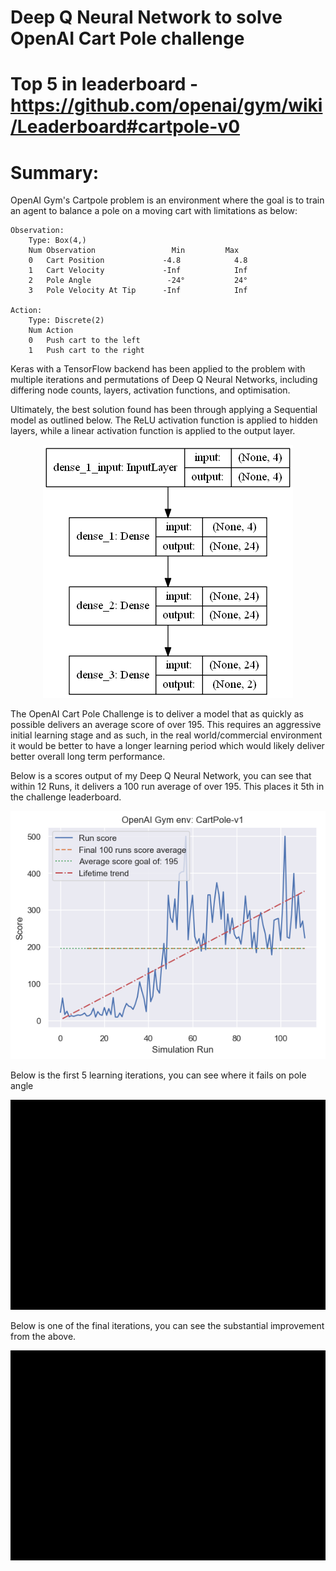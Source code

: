 # Deep Q Neural Network to solve OpenAI Cart Pole challenge

# Top 5 in leaderboard - https://github.com/openai/gym/wiki/Leaderboard#cartpole-v0

# Summary:
OpenAI Gym's Cartpole problem is an environment where the goal is to train an agent to balance a pole on a moving cart with limitations as below:

    Observation: 
        Type: Box(4,)
        Num	Observation                 Min         Max
        0	Cart Position             -4.8            4.8
        1	Cart Velocity             -Inf            Inf
        2	Pole Angle                 -24°           24°
        3	Pole Velocity At Tip      -Inf            Inf
        
    Action:
        Type: Discrete(2)
        Num	Action
        0	Push cart to the left
        1	Push cart to the right
        
Keras with a TensorFlow backend has been applied to the problem with multiple iterations and permutations of Deep Q Neural Networks, including differing node counts, layers, activation functions, and optimisation.

Ultimately, the best solution found has been through applying a Sequential model as outlined below. The ReLU activation function is applied to hidden layers, while a linear activation function is applied to the output layer.

<p align="center"><img src="/modelExport/modelSpec.png" /></p>

The OpenAI Cart Pole Challenge is to deliver a model that as quickly as possible delivers an average score of over 195. This requires an aggressive initial learning stage and as such, in the real world/commercial environment it would be better to have a longer learning period which would likely deliver better overall long term performance.

Below is a scores output of my Deep Q Neural Network, you can see that within 12 Runs, it delivers a 100 run average of over 195. This places it 5th in the challenge leaderboard.

<p Photo of scores through life of model till solved </p>
<p align="center"><img src="outputs/scores.png" /></p>

Below is the first 5 learning iterations, you can see where it fails on pole angle
<p GIF of first five iterations to show starting point <p>
<p align="center"><img src="GIFs/FirstFiveIterations.gif" /></p>

Below is one of the final iterations, you can see the substantial improvement from the above.

<p GIF of final iteration to show end point<p>
<p align="center"><img src="GIFs/RunningModelExample.gif" /></p>
